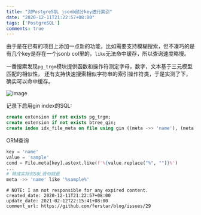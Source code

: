 ```yaml
---
title: "对PostgreSQL jsonb部分key进行索引"
date: "2020-12-11T21:22:57+08:00"
tags: ['PostgreSQL']
comments: true
---
```


由于是在已有的项目上添加一点新的功能，比如需要支持模糊搜索，但不凑巧的是有几个key是存在一个jsonb col里的，`like`无法命中缓存，所以查询速度略慢。

一番搜索发现`pg_trgm`模块提供函数和操作符测定字母，数字，文本基于三元模型匹配的相似性， 还有支持快速搜索相似字符串的索引操作符类，于是实测了下，确实可以命中缓存。

![image](https://user-images.githubusercontent.com/2854276/101956219-287d4480-3c3a-11eb-93e6-bd34b5d7e3db.png)

记录下启用gin index的SQL:

```sql
create extension if not exists pg_trgm;
create extension if not exists btree_gin;
create index idx_file_meta on file using gin ((meta ->> 'name'), (meta ->> 'alias') gin_trgm_ops);
```

ORM查询

```python
key = 'name'
value = 'sample'
cond = File.meta[key].astext.like(f'%{value.replace("%", "")}%')
...
# 转成实际的SQL语句就是
meta ->> 'name' like '%sample%'
```

```
# NOTE: I am not responsible for any expired content.
created_date: 2020-12-11T21:22:57+08:00
update_date: 2021-02-12T22:15:41+08:00
comment_url: https://github.com/ferstar/blog/issues/29
